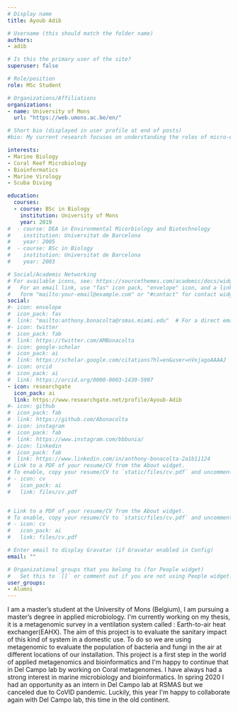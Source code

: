 ```yaml
---
# Display name
title: Ayoub Adib

# Username (this should match the folder name)
authors:
- adib

# Is this the primary user of the site?
superuser: false

# Role/position
role: MSc Student

# Organizations/Affiliations
organizations:
- name: University of Mons
  url: "https://web.umons.ac.be/en/"

# Short bio (displayed in user profile at end of posts)
#bio: My current research focuses on understanding the roles of micro-eukaryotes and bacteria in marine organisms. Initially, I will be researching the coral holobiont during bleaching from a single-cell perspective.

interests:
- Marine Biology
- Coral Reef Microbiology
- Bioinformatics
- Marine Virology
- Scuba Diving

education:
  courses:
  - course: BSc in Biology
    institution: University of Mons
    year: 2019
#  - course: DEA in Environmental Micorbiology and Biotechnology
#    institution: Universitat de Barcelona
#    year: 2005
#  - course: BSc in Biology
#    institution: Universitat de Barcelona
#    year: 2003

# Social/Academic Networking
# For available icons, see: https://sourcethemes.com/academic/docs/widgets/#icons
#   For an email link, use "fas" icon pack, "envelope" icon, and a link in the
#   form "mailto:your-email@example.com" or "#contact" for contact widget.
social:
#- icon: envelope
#  icon_pack: fas
#  link: "mailto:anthony.bonacolta@rsmas.miami.edu"  # For a direct email link, use "mailto:test@example.org".
#- icon: twitter
#  icon_pack: fab
#  link: https://twitter.com/AMBonacolta
#- icon: google-scholar
#  icon_pack: ai
#  link: https://scholar.google.com/citations?hl=en&user=nVxjagoAAAAJ
#- icon: orcid
#  icon_pack: ai
#  link: https://orcid.org/0000-0003-1439-5907
- icon: researchgate
  icon_pack: ai
  link: https://www.researchgate.net/profile/Ayoub-Adib
#- icon: github
#  icon_pack: fab
#  link: https://github.com/Abonacolta
#- icon: instagram
#  icon_pack: fab
#  link: https://www.instagram.com/bbbunia/
#- icon: linkedin
#  icon_pack: fab
#  link: https://www.linkedin.com/in/anthony-bonacolta-2a1b11124
# Link to a PDF of your resume/CV from the About widget.
# To enable, copy your resume/CV to `static/files/cv.pdf` and uncomment the lines below.
# - icon: cv
#   icon_pack: ai
#   link: files/cv.pdf


# Link to a PDF of your resume/CV from the About widget.
# To enable, copy your resume/CV to `static/files/cv.pdf` and uncomment the lines below.
# - icon: cv
#   icon_pack: ai
#   link: files/cv.pdf

# Enter email to display Gravatar (if Gravatar enabled in Config)
email: ""

# Organizational groups that you belong to (for People widget)
#   Set this to `[]` or comment out if you are not using People widget.
user_groups:
- Alumni
---
```


I am a master’s student at the University of Mons (Belgium), I am pursuing a master’s degree in applied microbiology. I'm currently working on my thesis, it is a metagenomic survey in a ventilation system called : Earth-to-air heat exchanger(EAHX). The aim of this project is to evaluate the sanitary impact of this kind of system in a domestic use. To do so we are using metagenomic to evaluate the population of bacteria and fungi in the air at different locations of our installation. This project is a first step in the world of applied metagenomics and bioinformatics and I'm happy to continue that in Del Campo lab by working on Coral metagenomes. I have always had a strong interest in marine microbiology and bioinformatics. In spring 2020 I had an opportunity as an intern in Del Campo lab at RSMAS but we canceled due to CoVID pandemic. Luckily, this year I'm happy to collaborate again with Del Campo lab, this time in the old continent.
